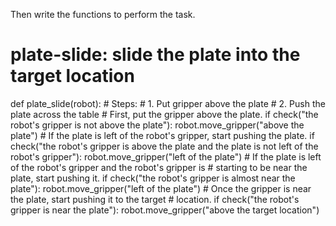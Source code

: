 

Then write the functions to perform the task.

# plate-slide: slide the plate into the target location
def plate_slide(robot):
    # Steps:
    #  1. Put gripper above the plate
    #  2. Push the plate across the table
    # First, put the gripper above the plate.
    if check("the robot's gripper is not above the plate"):
        robot.move_gripper("above the plate")
    # If the plate is left of the robot's gripper, start pushing the plate.
    if check("the robot's gripper is above the plate and the plate is not left of the robot's gripper"):
        robot.move_gripper("left of the plate")
    # If the plate is left of the robot's gripper and the robot's gripper is 
    # starting to be near the plate, start pushing it.
    if check("the robot's gripper is almost near the plate"):
        robot.move_gripper("left of the plate")
    # Once the gripper is near the plate, start pushing it to the target 
    # location.
    if check("the robot's gripper is near the plate"):
        robot.move_gripper("above the target location")